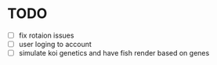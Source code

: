 # TODO
- [ ] fix rotaion issues
- [ ] user loging to account
- [ ] simulate koi genetics and have fish render based on genes